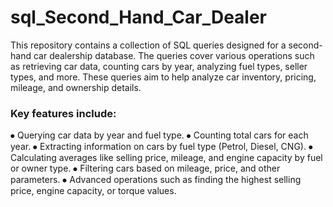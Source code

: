 # sql_Second_Hand_Car_Dealer

This repository contains a collection of SQL queries designed for a second-hand car dealership database. The queries cover various operations such as retrieving car data, counting cars by year, analyzing fuel types, seller types, and more. These queries aim to help analyze car inventory, pricing, mileage, and ownership details.

### Key features include:

⦁ Querying car data by year and fuel type.
⦁ Counting total cars for each year.
⦁ Extracting information on cars by fuel type (Petrol, Diesel, CNG).
⦁ Calculating averages like selling price, mileage, and engine capacity by fuel or owner type.
⦁ Filtering cars based on mileage, price, and other parameters.
⦁ Advanced operations such as finding the highest selling price, engine capacity, or torque values.
